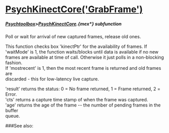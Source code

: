 # [PsychKinectCore('GrabFrame')](PsychKinectCore-GrabFrame) 
##### [Psychtoolbox](Psychtoolbox)>[PsychKinectCore](PsychKinectCore).{mex*} subfunction


Poll or wait for arrival of new captured frames, release old ones.  
  
This function checks box 'kinectPtr' for the availability of frames. If  
'waitMode' is 1, the function waits/blocks until data is available if no new  
frames are available at time of call. Otherwise it just polls in a non-blocking  
fashion.  
If 'mostrecent' is 1, then the most recent frame is returned and old frames are  
discarded - this for low-latency live capture.  
  
  
'result' returns the status: 0 = No frame returned, 1 = Frame returned, 2 =  
Error.  
'cts' returns a capture time stamp of when the frame was captured.  
'age' returns the age of the frame -- the number of pending frames in the buffer  
queue.  
  
  
  


###See also:


